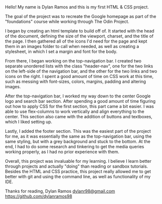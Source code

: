 Hello! My name is Dylan Ramos and this is my first HTML & CSS project.

The goal of the project was to recreate the Google homepage as part of the "foundations" course while working through The Odin Project.

I began by creating an html template to build off of. It started with the head of the document, defining the size of the viewport, charset, and the title of the page. I then gathered all of the icons I'd need for the page and kept them in an images folder to call when needed, as well as creating a stylesheet, in which I set a margin and font for the body.

From there, I began working on the top-navigation bar. I created two separate unordered lists with the class "header-nav", one for the two links on the left-side of the navigation bar, and the other for the two links and two icons on the right. I spent a good amount of time on CSS work at this time, such as messing with font-sizes, colors, margins, padding and altering images.

After the top-navigation bar, I worked my way down to the center Google logo and search bar section. After spending a good amount of time figuring out how to apply CSS for the first section, this part came a bit easier. I was able to use flex-columns to work vertically and align everything to the center. This section also came with the addition of buttons and textboxes, which I liked setting up.

Lastly, I added the footer section. This was the easiest part of the project for me, as it was essentially the same as the top-navigation bar, using the same styling, but with a grey background and stuck to the bottom. At the end, I had to do some research and tinkering to get the media queries working properly, as I had no prior experience with them.

Overall, this project was invaluable for my learning. I believe I learn better through projects and actually "doing" than reading or sandbox tutorials. Besides the HTML and CSS practice, this project really allowed me to get better with git and using the command line, as well as functionality of my IDE.

Thanks for reading,
Dylan Ramos
dylanr98@gmail.com
https://github.com/dylanramos98

